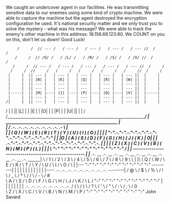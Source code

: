 We caught an undercover agent in our facilities.
He was transmitting sensitive data to our enemies using some kind of crypto machine.
We were able to capture the machine but the agent destroyed the encryption configuration he used.
It's national security matter and we only trust you to solve the mystery - what was his message?
We were able to track the enemy's other machine in this address: 18.156.68.123:80.
We COUNT on you on this, don't let us down!
Good Luck!

         /     /  // --- /   / --- /   / --- /   / --- /   / --- //  /     /
        /     /  // /O/ /   / /L/ /   / /R/ /   / /S/ /   / /X/ //  /     /
       /     /  // --- /   / --- /   / --- /   / --- /   / --- //  /     /
      /     /  //     /   /     /   /     /   /     /   /     //  /     /
     |     |  || --- |   | --- |   | --- |   | --- |   | --- ||  |     |
     |     |  || |N| |   | |K| |   | |Q| |   | |R| |   | |W| ||  |     |
     |     |  || --- |   | --- |   | --- |   | --- |   | --- ||  |     |
     |     |  || --- |   | --- |   | --- |   | --- |   | --- ||  |     |
     |-----|  || |M| |---| |J| |---| |P| |---| |Q| |---| |V| ||  |-----|
     |     |  || --- |   | --- |   | --- |   | --- |   | --- ||  |     |
    /|     |  || --- |   | --- |   | --- |   | --- |   | --- ||  |     |
   / |     |  || |L| |   | |I| |   | |O| |   | |P| |   | |U| ||  |     |   /
  /_______________________________________________________________________/
 |         _____________________________________________________         |\
 |        / .-.   .-.   .-.   .-.   .-.   .-.   .-.   .-.   .-  \        | \
 |       | ( Q ) ( W ) ( E ) ( R ) ( T ) ( Y ) ( U ) ( I ) ( O ) |       |
 |       |  "-".-."-".-."-".-."-".-."-".-."-".-."-".-."-".-."-"  |       |
 |O      |    ( A ) ( S ) ( D ) ( F ) ( G ) ( H ) ( J ) ( K )    |      O|
 |       |  .-."-".-."-".-."-".-."-".-."-".-."-".-."-".-."-".-.  |       |
 |       | ( Z ) ( X ) ( C ) ( V ) ( B ) ( N ) ( M ) ( P ) ( L ) |       |
 |        \ "-"   "-"   "-"   "-"   "-"   "-"   "-"   "-"   "-" /        |
 |         -----------------------------------------------------         |
 |___  .-. __ .-. __ .-. __ .-. __ .-. __ .-. __ .-. __ .-. __ .-. ______|
  \   / 1 \  / 2 \  / 3 \  / 4 \  / 5 \  / 6 \  / 7 \  / 8 \  / 9 \       \  |
  |\  \ Q /  \ W /  \ E /  \ R /  \ T /  \ Y /  \ U /  \ I /  \ O /        \ |
  |--- "-"    "-"    "-"    "-"    "-"    "-"    "-"    "-"    "-"  ---------|
  |       |      |      |      |      |      |      |      |      |          |
  |----  .-.    .-.    .-.    .-.    .-.    .-.    .-.    .-.    .-. --------|
        / @ \  / $ \  / % \  / ! \  / _ \  / * \  / / \  / - \  / # \
        \ A /  \ S /  \ D /  \ F /  \ G /  \ H /  \ J /  \ K /  \ L /
         "-"    "-"    "-"    "-"    "-"    "-"    "-"    "-"    "-"
            |      |      |      |      |      |      |      |
           .-.    .-.    .-.    .-.    .-.    .-.    .-.    .-.
          / ( \  / ) \  / ? \  / ' \  / " \  / : \  / ; \  / 0 \
          \ Z /  \ X /  \ C /  \ V /  \ B /  \ N /  \ M /  \ P /
           "-"    "-"    "-"    "-"    "-"    "-"    "-"    "-"
John Savard
